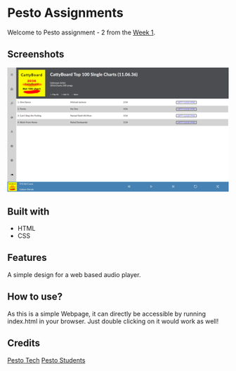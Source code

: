 # Pesto Assignments
Welcome to Pesto assignment - 2 from the [Week 1](https://pestotech.teachable.com/courses/1782350/lectures/40231525).

## Screenshots
![Screenshot](./assets/images/screenshot.png)

## Built with
- HTML
- CSS

## Features
A simple design for a web based audio player.

## How to use?
As this is a simple Webpage, it can directly be accessible by running index.html in your browser.
Just double clicking on it would work as well!

## Credits
[Pesto Tech](https://www.pesto.tech/become-a-developer)
[Pesto Students](https://github.com/pesto-students)
